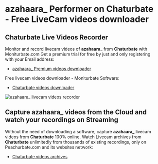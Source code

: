 # azahaara_ Performer on Chaturbate - Free LiveCam videos downloader

## Chaturbate Live Videos Recorder

Monitor and record livecam videos of **azahaara_** from **Chaturbate** with Moniturbate.com
Get a premium trial for free by just and only registering with your Email address:
* [azahaara_ Premium videos downloader](https://moniturbate.com/request-demo-licence-key.html)

Free livecam videos downloader - Moniturbate Software:
* [Chaturbate videos downloader](https://moniturbate.com/moniturbate-download-software.html)

![azahaara_ livecam videos recorder](https://peachurnet.com/templates/moniturbate-software.png)


## Capture azahaara_ videos from the Cloud and watch your recordings on Streaming

Without the need of downloading a software, capture **azahaara_** livecam videos from **Chaturbate** 100% online.
Watch Livecam archives from **Chaturbate** unlimitedly from thousands of existing recordings, only on Peachurbate.com and its websites network:
* [Chaturbate videos archives](https://peachurnet.com/)
